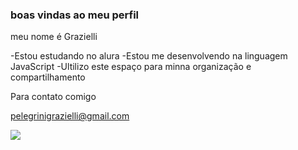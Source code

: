 ### boas vindas ao meu perfil

meu nome é Grazielli

-Estou estudando no alura
-Estou me desenvolvendo na linguagem JavaScript
-Ultilizo este espaço para minna organização e compartilhamento


Para contato comigo

pelegrinigrazielli@gmail.com


![](https://media.tenor.com/zJvANfC7hWgAAAAC/rock-lee.gif)
